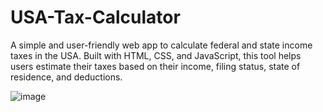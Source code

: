 # USA-Tax-Calculator

A simple and user-friendly web app to calculate federal and state income taxes in the USA. Built with HTML, CSS, and JavaScript, this tool helps users estimate their taxes based on their income, filing status, state of residence, and deductions.


![image](https://github.com/user-attachments/assets/9218823b-206e-4984-a6ca-f0899de05ca9)
